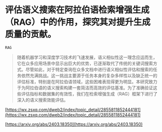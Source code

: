 # 评估语义搜索在阿拉伯语检索增强生成（RAG）中的作用，探究其对提升生成质量的贡献。
`RAG`
> 随着机器学习和深度学习技术的飞速发展，语义相似性这一理念应运而生，它在众多应用场景中显示出巨大的优势，已逐渐取代了传统的关键词搜索方式。尽管如此，对于特定查询在众多文档中进行语义相似性评估和搜索的任务依然充满挑战。这一挑战主要源于任务本身的复杂多样性以及缺乏统一的评估标准，特别是在阿拉伯语领域，这些困难表现得更为明显。本研究致力于为阿拉伯语的语义搜索构建一套简洁而高效的评估基准。为了准确验证这些评估指标和数据集的有效性，我们在检索增强生成（RAG）框架下进行了深入的语义搜索效能评估。


[https://wx.zsxq.com/dweb2/index/topic_detail/2855811852444181](https://wx.zsxq.com/dweb2/index/topic_detail/2855811852444181)

[https://arxiv.org/abs/2403.18350](https://arxiv.org/abs/2403.18350)